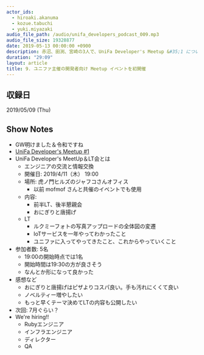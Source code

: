 ```yaml
---
actor_ids:
  - hiroaki.akanuma
  - kozue.tabuchi
  - yuki.miyazaki
audio_file_path: /audio/unifa_developers_podcast_009.mp3
audio_file_size: 19328877
date: 2019-05-13 00:00:00 +0900
description: 赤沼、田渕、宮崎の3人で、UniFa Developer's Meetup &#35;1 について話しました。
duration: "29:09"
layout: article
title: 9. ユニファ主催の開発者向け Meetup イベントを初開催
---
```


## 収録日

2019/05/09 (Thu)

## Show Notes

- GW明けました＆令和ですね
- [UniFa Developer's Meetup #1](https://unifa.connpass.com/event/123907/)
- UniFa Developer's MeetUp＆LT会とは
  - エンジニアの交流と情報交換
  - 開催日: 2019/4/11（木） 19:00
  - 場所: 虎ノ門ヒルズのジャフコさんオフィス
    - 以前 mofmof さんと共催のイベントでも使用
  - 内容:
    - 前半LT、後半懇親会
    - おにぎりと唐揚げ
  - LT
    - ルクミーフォトの写真アップロードの全体図の変遷
    - IoTサービスを一年やってわかったこと
    - ユニファに入ってやってきたこと、これからやっていくこと
- 参加者数: 5名
  - 19:00の開始時点では1名
  - 開始時間は19:30の方が良さそう
  - なんとか形になって良かった
- 感想など
  - おにぎりと唐揚げはピザよりコスパ良い。手も汚れにくくて良い
  - ノベルティー増やしたい
  - もっと早くテーマ決めてLTの内容も公開したい
- 次回: 7月ぐらい？
- We're hiring!!
  - Rubyエンジニア
  - インフラエンジニア
  - ディレクター
  - QA
